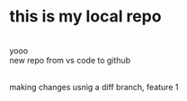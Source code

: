 # this is my local repo
<br> yooo <br>
new repo from vs code to github

<br>making changes usnig a diff branch, feature 1